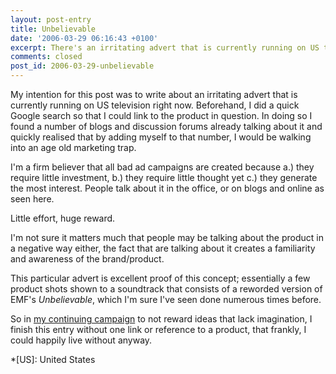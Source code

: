 ```yaml
---
layout: post-entry
title: Unbelievable
date: '2006-03-29 06:16:43 +0100'
excerpt: There's an irritating advert that is currently running on US television.
comments: closed
post_id: 2006-03-29-unbelievable
---
```

My intention for this post was to write about an irritating advert that is currently running on US television right now. Beforehand, I did a quick Google search so that I could link to the product in question. In doing so I found a number of blogs and discussion forums already talking about it and quickly realised that by adding myself to that number, I would be walking into an age old marketing trap.

I'm a firm believer that all bad ad campaigns are created because a.) they require little investment, b.) they require little thought yet c.) they generate the most interest. People talk about it in the office, or on blogs and online as seen here. 

Little effort, huge reward.

I'm not sure it matters much that people may be talking about the product in a negative way either, the fact that are talking about it creates a familiarity and awareness of the brand/product.

This particular advert is excellent proof of this concept; essentially a few product shots shown to a soundtrack that consists of a reworded version of EMF's <cite>Unbelievable</cite>, which I'm sure I've seen done numerous times before.

So in [my continuing campaign][1] to not reward ideas that lack imagination, I finish this entry without one link or reference to a product, that frankly, I could happily live without anyway.

[1]: /2006/03/attack_of_the_clones/

*[US]: United States